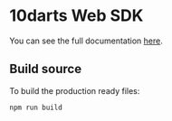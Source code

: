# 10darts Web SDK

You can see the full documentation [here](http://docs.10darts.com/).

## Build source

To build the production ready files:

    npm run build
